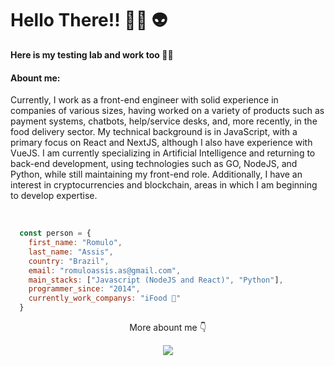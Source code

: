 <div>
  <h1>Hello There!! 👩‍🚀 👽</h1>
  <strong>Here is my testing lab and work too 🤖🔥</strong>
</p>
     
</div>

<h4>Abount me:</h3>  
 <p>
Currently, I work as a front-end engineer with solid experience in companies of various sizes, having worked on a variety of products such as payment systems, chatbots, help/service desks, and, more recently, in the food delivery sector. My technical background is in JavaScript, with a primary focus on React and NextJS, although I also have experience with VueJS.
I am currently specializing in Artificial Intelligence and returning to back-end development, using technologies such as GO, NodeJS, and Python, while still maintaining my front-end role. Additionally, I have an interest in cryptocurrencies and blockchain, areas in which I am beginning to develop expertise.
 </p>  

<br/>

```javascript
  const person = {
    first_name: "Romulo",
    last_name: "Assis",
    country: "Brazil",
    email: "romuloassis.as@gmail.com",
    main_stacks: ["Javascript (NodeJS and React)", "Python"],
    programmer_since: "2014",
    currently_work_companys: "iFood 🍔"
  }
```


<div  align="center">
    <p>More abount me 👇</p>
    <a href="https://www.linkedin.com/in/romulo-assis/">
      <img src="https://img.shields.io/badge/LinkedIn-0077B5?style=for-the-badge&logo=linkedin&logoColor=white" />
    <a>
</div>
 
